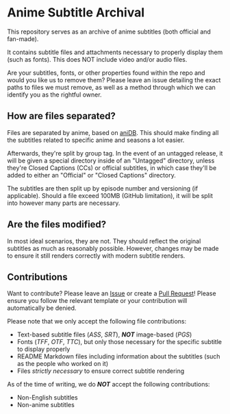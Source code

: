 # Anime Subtitle Archival

This repository serves as an archive of anime subtitles (both official and fan-made).

It contains subtitle files and attachments necessary to properly display them (such as fonts).
This does NOT include video and/or audio files.

Are your subtitles, fonts, or other properties found within the repo and would you like us to remove them?
Please leave an issue detailing the exact paths to files we must remove,
as well as a method through which we can identify you as the rightful owner.

## How are files separated?

Files are separated by anime, based on [aniDB].
This should make finding all the subtitles related to specific anime and seasons a lot easier.

Afterwards, they're split by group tag.
In the event of an untagged release, it will be given a special directory inside of an "Untagged" directory,
unless they're Closed Captions (CCs) or official subtitles,
in which case they'll be added to either an "Official" or "Closed Captions" directory.

The subtitles are then split up by episode number and versioning (if applicable).
Should a file exceed 100MB (GitHub limitation), it will be split into however many parts are necessary.

## Are the files modified?

In most ideal scenarios, they are not.
They should reflect the original subtitles as much as reasonably possible.
However, changes may be made to ensure it still renders correctly with modern subtitle renders.

## Contributions

Want to contribute? Please leave an [Issue] or create a [Pull Request]!
Please ensure you follow the relevant template or your contribution will automatically be denied.

Please note that we only accept the following file contributions:

* Text-based subtitle files (*ASS*, *SRT*), ***NOT*** image-based (*PGS*)
* Fonts (*TFF*, *OTF*, *TTC*), but only those necessary for the specific subtitle to display properly
* README Markdown files including information about the subtitles (such as the people who worked on it)
* Files *strictly necessary* to ensure correct subtitle rendering

As of the time of writing, we do ***NOT*** accept the following contributions:

* Non-English subtitles
* Non-anime subtitles


[aniDB]: https://anidb.net/

[Issue]: https://github.com/LightArrowsEXE/anime-subtitle-archival/issues
[Pull Request]: https://github.com/LightArrowsEXE/anime-subtitle-archival/pulls
